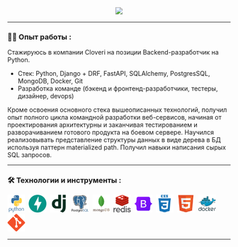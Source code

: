 <div id="header" align="center">
  <img src="https://media.giphy.com/media/M9gbBd9nbDrOTu1Mqx/giphy.gif" width="100"/>
  <div id="badges">
    
  </div>
  
</div>

---

### :man_technologist: Опыт работы :
Cтажируюсь в компании Cloveri на позиции Backend-разработчик на Python.

- Стек: Python, Django + DRF, FastAPI, SQLAlchemy, PostgresSQL, MongoDB, Docker, Git
- Разработка команде (бэкенд и фронтенд-разработчики, тестеры, дизайнер, devops)

Кроме освоения основного стека вышеописанных технологий, получил опыт полного цикла командной разработки веб-сервисов, начиная от проектирования архитектурны и заканчивая тестированием и разворачиванием готового продукта на боевом сервере. Научился реализовывать представление структуры данных в виде дерева в БД используя паттерн materialized path. Получил навыки написания сырых SQL запросов.

---

### :hammer_and_wrench: Технологии и инструменты :
<div>
  <img src="https://github.com/devicons/devicon/blob/master/icons/python/python-original-wordmark.svg"  title="python" alt="python" width="40" height="40"/>&nbsp;
  <img src="https://github.com/devicons/devicon/blob/master/icons/fastapi/fastapi-original.svg"  title="fastapi" alt="fastapi" width="40" height="40"/>&nbsp;
  <img src="https://github.com/devicons/devicon/blob/master/icons/django/django-plain.svg"  title="django" alt="django" width="40" height="40"/>&nbsp;
  <img src="https://github.com/devicons/devicon/blob/master/icons/postgresql/postgresql-original-wordmark.svg"  title="postgresql" alt="postgresql" width="40" height="40"/>&nbsp;
  <img src="https://github.com/devicons/devicon/blob/master/icons/mongodb/mongodb-original-wordmark.svg"  title="mongodb" alt="mongodb" width="40" height="40"/>&nbsp;
  <img src="https://github.com/devicons/devicon/blob/master/icons/redis/redis-original-wordmark.svg"  title="redis" alt="redis" width="40" height="40"/>&nbsp;
  <img src="https://github.com/devicons/devicon/blob/master/icons/bootstrap/bootstrap-original.svg"  title="bootstrap" alt="bootstrap" width="40" height="40"/>&nbsp;
  <img src="https://github.com/devicons/devicon/blob/master/icons/css3/css3-plain-wordmark.svg"  title="CSS3" alt="CSS" width="40" height="40"/>&nbsp;
  <img src="https://github.com/devicons/devicon/blob/master/icons/html5/html5-original.svg" title="HTML5" alt="HTML" width="40" height="40"/>&nbsp;
  <img src="https://github.com/devicons/devicon/blob/master/icons/docker/docker-original-wordmark.svg" title="docker" **alt="docker" width="40" height="40"/>
  <img src="https://github.com/devicons/devicon/blob/master/icons/git/git-original.svg" title="Git" **alt="Git" width="40" height="40"/>
</div>

---

